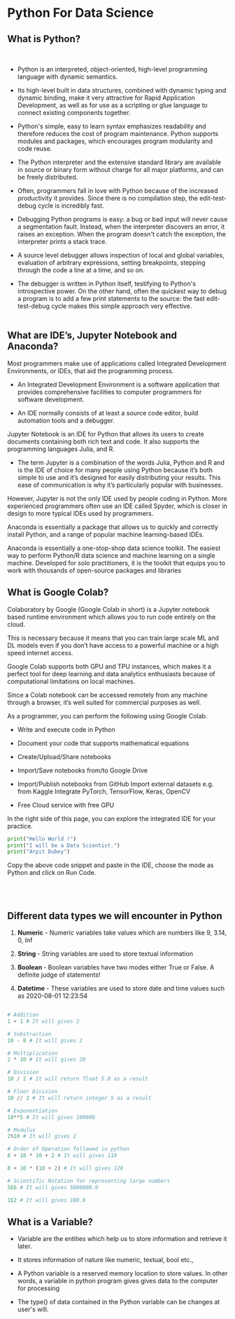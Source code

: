 # Python For Data Science

## What is Python?
<br>

* Python is an interpreted, object-oriented, high-level programming language with dynamic semantics. 

* Its high-level built in data structures, combined with dynamic typing and dynamic binding, make it very attractive for Rapid Application Development, as well as for use as a scripting or glue language to connect existing components together.

* Python's simple, easy to learn syntax emphasizes readability and therefore reduces the cost of program maintenance. Python supports modules and packages, which encourages program modularity and code reuse. 

* The Python interpreter and the extensive standard library are available in source or binary form without charge for all major platforms, and can be freely distributed.

 * Often, programmers fall in love with Python because of the increased productivity it provides. Since there is no compilation step, the edit-test-debug cycle is incredibly fast. 
 
 * Debugging Python programs is easy: a bug or bad input will never cause a segmentation fault. Instead, when the interpreter discovers an error, it raises an exception. When the program doesn't catch the exception, the interpreter prints a stack trace. 
 
 * A source level debugger allows inspection of local and global variables, evaluation of arbitrary expressions, setting breakpoints, stepping through the code a line at a time, and so on. 
 
 * The debugger is written in Python itself, testifying to Python's introspective power. On the other hand, often the quickest way to debug a program is to add a few print statements to the source: the fast edit-test-debug cycle makes this simple approach very effective.
<br><br>
## What are IDE’s, Jupyter Notebook and Anaconda?

Most programmers make use of applications called Integrated Development Environments, or IDEs, that aid the programming process.

* An Integrated Development Environment is a software application that provides comprehensive facilities to computer programmers for software development. 

* An IDE normally consists of at least a source code editor, build automation tools and a debugger.

Jupyter Notebook is an IDE for Python that allows its users to create documents containing both rich text and code. It also supports the programming languages Julia, and R. 

* The term Jupyter is a combination of the words Julia, Python and R and is the IDE of choice for many people using Python because it’s both simple to use and it’s designed for easily distributing your results. This ease of communication is why it’s particularly popular with businesses.

However, Jupyter is not the only IDE used by people coding in Python. More experienced programmers often use an IDE called Spyder, which is closer in design to more typical IDEs used by programmers.

Anaconda is essentially a package that allows us to quickly and correctly install Python, and a range of popular machine learning-based IDEs.

Anaconda is essentially a one-stop-shop data science toolkit. The easiest way to perform Python/R data science and machine learning on a single machine. Developed for solo practitioners, it is the toolkit that equips you to work with thousands of open-source packages and libraries

## What is Google Colab?

Colaboratory by Google (Google Colab in short) is a Jupyter notebook based runtime environment which allows you to run code entirely on the cloud.

This is necessary because it means that you can train large scale ML and DL models even if you don’t have access to a powerful machine or a high speed internet access.

Google Colab supports both GPU and TPU instances, which makes it a perfect tool for deep learning and data analytics enthusiasts because of computational limitations on local machines.

Since a Colab notebook can be accessed remotely from any machine through a browser, it’s well suited for commercial purposes as well.

As a programmer, you can perform the following using Google Colab.

* Write and execute code in Python

* Document your code that supports mathematical equations
 * Create/Upload/Share notebooks

* Import/Save notebooks from/to Google Drive

* Import/Publish notebooks from GitHub
Import external datasets e.g. from Kaggle
Integrate PyTorch, TensorFlow, Keras, OpenCV

* Free Cloud service with free GPU

In the right side of this page, you can explore the integrated IDE for your practice.

```PYTHON
print("Hello World !")
print("I will be a Data Scientist.")
print("Arpit Dubey")
```
Copy the above code snippet and paste in the IDE, choose the mode as Python and click on Run Code.

<br><br>

## Different data types we will encounter in Python

1. <b>Numeric</b> - Numeric variables take values which are numbers like 9, 3.14, 0, Inf

2. <b> String </b> - String variables are used to store textual information

3. <b> Boolean </b> - Boolean variables have two modes either True or False. A definite judge of statements!

4. <b>Datetime</b> - These variables are used to store date and time values such as 2020-08-01 12:23:54


```Python

# Addition
1 + 1 # It will gives 2

# Substraction
10 - 8 # It will gives 2

# Multiplication
2 * 10 # It will gives 20

# Division
10 / 2 # It will return float 5.0 as a result

# Floor Division
10 // 2 # It will return integer 5 as a result

# Exponentiation
10**5 # It will gives 100000

# Modulus
2%10 # It will gives 2

# Order of Operation followed in python
8 + 10 * 10 + 2 # It will gives 110

8 + 10 * (10 + 2) # It will gives 128 

# Scientific Notation for representing large numbers
5E6 # It will gives 5000000.0

1E2 # It will gives 100.0
```

## What is a Variable?

* Variable are the entities which help us to store information and retrieve it later.

* It stores information of nature like numeric, textual, bool etc.,

* A Python variable is a reserved memory location to store values. In other words, a variable in python program gives gives data to the computer for processing

* The type() of data contained in the Python variable can be changes at user's will.